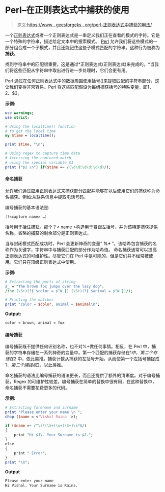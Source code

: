 # Perl–在正则表达式中捕获的使用

> 原文:[https://www . geesforgeks . org/perl-正则表达式中捕获的用法/](https://www.geeksforgeeks.org/perl-use-of-capturing-in-regular-expressions/)

一个[正则表达式](https://www.geeksforgeeks.org/perl-regular-expressions/)或者一个正则表达式是一串定义我们正在查看的模式的字符。它是一个特殊的字符串，描述给定文本中的搜索模式。
[Perl](https://www.geeksforgeeks.org/introduction-to-perl/) 允许我们将这些模式的一部分组合成一个子模式，并且还能记住这些子模式匹配的字符串。这种行为被称为**捕获**。

找到字符串中的匹配很重要，这是通过*正则表达式(正则表达式)来完成的。*当我们将这些匹配从字符串中取出进行进一步处理时，它们会更有用。

Perl 通过在任何正则表达式中的数据周围使用括号()来提取匹配的字符串部分，这让我们变得非常容易。Perl 将这些匹配假设为每组捕获括号的特殊变量，即$1、$2、$3。

**示例:**

```perl
use warnings;
use strict;

# Using the localtime() function
# to get the local time
my $time = localtime(); 

print $time, "\n";

# Using regex to capture time data
# Accessing the captured match 
# using the special variable $1
print ("$1 \n") if($time =~ /(\d\d:\d\d:\d\d)/);
```

#### 命名捕获

允许我们通过应用正则表达式来捕获部分匹配并能够在以后使用它们的捕获称为命名捕获。例如:从联系信息中提取电话号码。

编号捕获的基本语法是:

```perl
(?<capture name> …)
```

括号用于括住捕获。那个？< name >构造用于紧跟左括号，并为该特定捕获提供名称。省略的捕获的剩余部分是正则表达式。

当与封闭模式匹配成功时，Perl 会更新神奇的变量“ ***%+*** ”。该哈希包含捕获的名称作为关键字，字符串中与捕获匹配的部分作为哈希值。
命名捕获通常可以提高正则表达式的可维护性。尽管它们在 Perl 中是可能的，但是它们并不经常被使用。它们只在顶级正则表达式中使用。

**示例:**

```perl
# Extracting the parts of string
$_ = "The brown fox jumps over the lazy dog";
/the (\S+)(?{ $color = $^N }) (\S+)(?{ $animal = $^N })/i;

# Printing the matches
print "color = $color, animal = $animal\n"; 
```

**Output:**

```perl
color = brown, animal = fox
```

#### 编号捕获

编号捕获既不提供任何识别名称，也不对%+做任何事情。相反，在 Perl 中，捕获的字符串存储在一系列神奇的变量中。第一个匹配的捕获存储在$1 中，第二个存储在$2 中，依此类推。捕获计数从捕获的左括号开始。从而使第一个左括号捕捉成$1，第二个捕捉成$2，以此类推。

命名捕获的语法比编号捕获的语法更长，而且还提供了额外的清晰度。对于编号捕获，Regex 的可维护性较差。编号捕获在简单的替换中很有用，在这种替换中，命名捕获不需要花费更多的代码。

**示例:**

```perl
# Extracting forename and surname
print "Please enter your name \n "; 
chop ($name = <'Vishal Raina '>);

if ($name =~ /^\s*(\S+)\s+(\S+)\s*$/) 
{
    print "Hi $1\. Your Surname is $2.";
} 
else 
{
    print " Error";
}
print "\n";
```

**Output**

```perl
Please enter your name 
Hi Vishal. Your Surname is Raina.
```